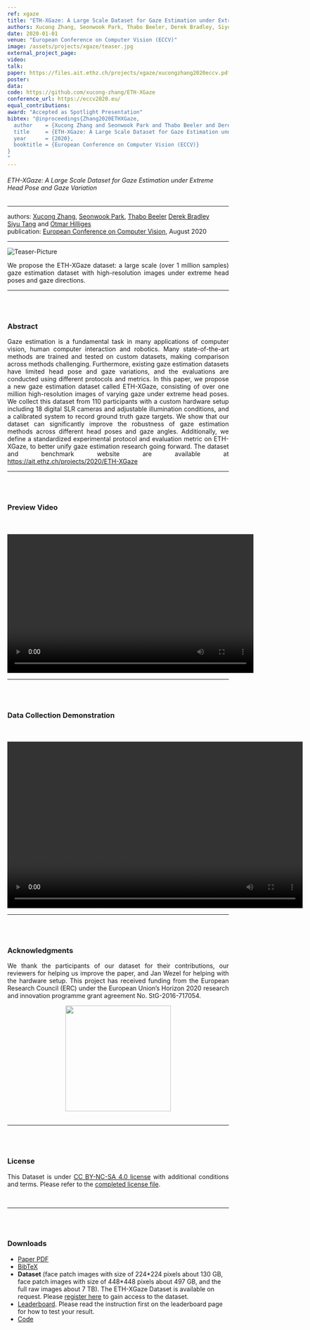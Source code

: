 ```yaml
---
ref: xgaze
title: "ETH-XGaze: A Large Scale Dataset for Gaze Estimation under Extreme Head Pose and Gaze Variation"
authors: Xucong Zhang, Seonwook Park, Thabo Beeler, Derek Bradley, Siyu Tang, Otmar Hilliges
date: 2020-01-01
venue: "European Conference on Computer Vision (ECCV)"
image: /assets/projects/xgaze/teaser.jpg
external_project_page: 
video: 
talk: 
paper: https://files.ait.ethz.ch/projects/xgaze/xucongzhang2020eccv.pdf
poster: 
data: 
code: https://github.com/xucong-zhang/ETH-XGaze
conference_url: https://eccv2020.eu/
equal_contributions: 
award: "Accepted as Spotlight Presentation"
bibtex: "@inproceedings{Zhang2020ETHXGaze,
  author    = {Xucong Zhang and Seonwook Park and Thabo Beeler and Derek Bradley and Siyu Tang and Otmar Hilliges},
  title     = {ETH-XGaze: A Large Scale Dataset for Gaze Estimation under Extreme Head Pose and Gaze Variation},
  year      = {2020},
  booktitle = {European Conference on Computer Vision (ECCV)}
}
"
---
```


<h6>ETH-XGaze: A Large Scale Dataset for Gaze Estimation under Extreme Head Pose and Gaze Variation</h6>
<hr />

<div class="fullcol">
    <div class="teaser-info-projectpage">
            <span class="normalcap">authors:</span>
            <span class="authorcap">
                <nobr><a href="/people/zhang/" title="Xucong Zhang">Xucong Zhang</a>, </nobr>
                <nobr><a href="/people/spark/" title="Seonwook Park">Seonwook Park</a>, </nobr>
		<nobr><a class="a-text-ext" href="https://people.inf.ethz.ch/~dbeeler/" target="_blank">Thabo Beeler</a></nobr>
		<nobr><a class="a-text-ext" href="http://zurich.disneyresearch.com/derekbradley/" target="_blank">Derek Bradley</a></nobr>
		<nobr><a class="a-text-ext" href="https://siyut.github.io/SiyuT/" target="_blank">Siyu Tang</a></nobr>
		and
                <nobr><a href="/people/hilliges/" title="Otmar Hilliges">Otmar Hilliges</a> </nobr>
            </span>
            <br/>
            <span class="normalcap"><nobr>publication: </nobr></span>
            <span class="authorcap">
                <a class="a-text-ext" href="https://eccv2020.eu" target="_blank" title="ECCV 2020">European Conference on Computer Vision</a>, August 2020
            </span>
	<br/>
        <hr />
    </div>
</div>

<div class="fullcol">
    <img class="fullcol" src="<?php ait_root_dir();?>projects/2020/ETH-XGaze/teaser.png" alt="Teaser-Picture" />
    <div class="fullcol">
        <p align="justify">
            <span class="figurecap">
                We propose the ETH-XGaze dataset: a large scale (over 1 million samples) gaze estimation dataset with high-resolution images under extreme head poses and gaze directions.
           </span>
        </p>
        <hr />
        <br/>
        <br/>
    </div>
</div>

<div class="fullcol">
    <h3>Abstract</h3>
    <p align="justify">
Gaze estimation is a fundamental task in many applications of computer vision, human computer interaction and robotics. Many state-of-the-art methods are trained and tested on custom datasets, making comparison across methods challenging. Furthermore, existing gaze estimation datasets have limited head pose and gaze variations, and the evaluations are conducted using different protocols and metrics. In this paper, we propose a new gaze estimation dataset called ETH-XGaze, consisting of over one million high-resolution images of varying gaze under extreme head poses. We collect this dataset from 110 participants with a custom hardware setup including 18 digital SLR cameras and adjustable illumination conditions, and a calibrated system to record ground truth gaze targets. We show that our dataset can significantly improve the robustness of gaze estimation methods across different head poses and gaze angles. Additionally, we define a standardized experimental protocol and evaluation metric on ETH-XGaze, to better unify gaze estimation research going forward. The dataset and benchmark website are available at <a href="https://ait.ethz.ch/projects/2020/ETH-XGaze">https://ait.ethz.ch/projects/2020/ETH-XGaze</a>
    </p>
    <hr />
    <br/>
    <br/>
</div>

<div class="fullcol">
<h3>Preview Video</h3>
	<br/>
	<br/>
    <div class="video" align="center">
    <video width="560" height="315" src="<?php ait_root_dir();?>projects/2020/ETH-XGaze/downloads/xgaze_preview_90s.mp4" frameborder="0" allowfullscreen controls></video>
    </div>
    <hr />
    <br/>
    <br/>
</div>

<div class="fullcol">
<h3>Data Collection Demonstration</h3>
    <br/>
    <br/>
    <div class="video" align="center">
    <video width="672" height="378" src="<?php ait_root_dir();?>projects/2020/ETH-XGaze/downloads/eth_xgaze_data_collection.mp4" frameborder="0" allowfullscreen controls></video>
    </div>
    <hr />
    <br/>
    <br/>
</div>

<!--
<div class="fullcol">
 <h3>Downloads</h3>
    To be released.
    <ul class="linklist">
        <li class="a-pdf"><a target="_blank" title="PDF" href="<?php ait_root_dir();?>projects/2015/InteractiveDebugger/downloads/FluidEdt-Ou-CHI2015.pdf">PDF</a></li>
        <li class="a-vid"><a target="_blank" href="<?php ait_root_dir();?>projects/2015/InteractiveDebugger/downloads/FluidEdt-Ou-CHI2015.mp4" title="Download Video">Video (26 MB)</a></li>
        <li class="a-bib"><a target="_blank" title="BibTex" href="<?php ait_root_dir();?>projects/2015/InteractiveDebugger/downloads/FluidEdt-Ou-CHI2015.bib">BibTeX</a></li>
    </ul>
    <hr />
    <br/>
    <br/>
</div>
-->

<!--
<div class="fullcol">
<h3>bibtex</h3>
    To be released.
    <div class="bibtex">
    </div>
    <hr />
    <br/>
    <br/>
</div>
-->

<!--
<div class="fullcol">
    <h3>additional results</h3>
    <br/>
    <img class="halfcol" src="<?php ait_root_dir();?>projects/2016/deformables/bar_small.png" alt="Teaser-Picture" />
    <img class="halfcol" src="<?php ait_root_dir();?>projects/2016/deformables/organ_stacked_small.png" alt="Teaser-Picture" />
    <div class="halfcol">
        <p align="justify">
            <span class="figurecap">
                Top row: schematic sensor routings obtained using our tool with automatic sensor refinement.
                Middle row: fabricated device.
                Bottom row: Ground truth (gray) vs. reconstruction (orange). Insets show error on a heat map scale, with maximum error (white) at 22 mm (darker is better).
            </span>
        </p>
    </div>
    <div class="halfcol">
        <p align="justify">
            <span class="figurecap">
                Two example deformations of the organ pipe model designed with our method. Ground truth (gray) vs. reconstruction (orange).
            </span>
        </p>
    </div>
</div>
-->

<!--
<div class="fullcol">
    <br/><br/>
    <img class="fullcol" src="<?php ait_root_dir();?>projects/2016/deformables/sheet_squared_small.png" alt="Teaser-Picture" />
    <p align="justify">
        <span class="figurecap">
            Snapshots of the design process. Top Row: the user placed, refined,
            and edited four sensors (left); Reconstruction error is expected to be very low (right). Bottom row: Interaction
            with fabricated device (left) and ground truth comparison (right).
        </span>
    </p>
    <hr />
    <br/>
    <br/>
</div>
-->

<!-- This section is optional -->
<!--
<div class="fullcol">
    <h3>external links</h3>
    <p align="justify">
        <ul class="linklist">
        <li class="a-ext"><a target="_blank" title="link1" href="your_link_here">Your link here</a></li>
    </ul>
    </p>
    <hr />
    <br/>
    <br/>
</div>
-->

<div class="fullcol">
    <h3>Acknowledgments</h3>
    <p align="justify">
	We thank the participants of our dataset for their contributions,
	our reviewers for helping us improve the paper,
	and Jan Wezel for helping with the hardware setup.
	This project has received funding from the European Research Council (ERC) under the European Union’s Horizon 2020 research and innovation programme grant agreement No. StG-2016-717054.
    </p>
    <center>
	<img width="240px" src="<?php ait_root_dir();?>ERC.jpg" />
    </center>
    <br/>
    <hr />
    <br/>
    <br/>
</div>

<div class="fullcol">
    <h3>License</h3>
    <p align="justify">
    This Dataset is under <a href="https://creativecommons.org/licenses/by-nc-sa/4.0/">CC BY-NC-SA 4.0 license</a> with additional conditions and terms. Please refer to the <a title="license" href="<?php ait_root_dir();?>projects/2020/ETH-XGaze/License.pdf">completed license file</a>.
    </p>
    <br/>
    <hr />
    <br/>
    <br/>
</div>

<div class="fullcol">
 <h3>Downloads</h3>
    <ul class="linklist">
        <li class="a-pdf"><a title="Paper PDF" href="<?php ait_root_dir();?>projects/2020/ETH-XGaze/downloads/xucongzhang2020eccv.pdf">Paper PDF</a></li>
	<!--<li class="a-vid"><a class="a-text-ext" title="Talk Video" href="https://www.youtube.com/watch?v=ByfFufRhuRc&t=668">Video of Oral Presentation</a></li>-->
        <!--<li class="a-pdf"><a class="a-text" title="Poster PDF" href="<?php ait_root_dir();?>projects/2020/ETH-XGaze/downloads/xucongzhang2020eccv_poster.pdf">Poster</a></li>-->
        <li class="a-bib"><a title="BibTex" href="<?php ait_root_dir();?>projects/2020/ETH-XGaze/xucongzhang2020eccv.bib">BibTeX</a></li>
        <li class="a-zip"><b>Dataset</b> (face patch images with size of 224*224 pixels about 130 GB, face patch images with size of 448*448 pixels about 497 GB, and the full raw images about 7 TB). The ETH-XGaze Dataset is available on request. Please <a href="https://docs.google.com/forms/d/e/1FAIpQLScaGNYTVI7-h8ZHu9y_kQzhC1Ab4fo4fXtRDMNZ5y2wpLx3MA/viewform?usp=sf_link">register here</a> to gain access to the dataset. </a></li>
        <li class="a-ext"><a title="Leaderboard"><a href="https://codalab.lisn.upsaclay.fr/competitions/7423">Leaderboard</a>. Please read the instruction first on the leaderboard page for how to test your result.</a></li>
        <li class="a-cod"><a title="SourceCode"><a href="https://github.com/xucong-zhang/ETH-XGaze">Code</a> </a></li>
    </ul>
    <br/>
</div>


